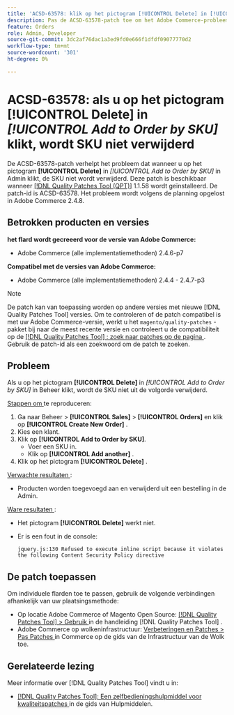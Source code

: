 ```yaml
---
title: 'ACSD-63578: klik op het pictogram [!UICONTROL Delete] in [!UICONTROL Add to Order by SKU] om SKU niet te verwijderen'
description: Pas de ACSD-63578-patch toe om het Adobe Commerce-probleem op te lossen, waarbij het klikken op het pictogram [!UICONTROL Delete] in [!UICONTROL Add to Order by SKU] in Admin de SKU niet verwijdert.
feature: Orders
role: Admin, Developer
source-git-commit: 3dc2af76dac1a3ed9fd0e666f1dfdf09077770d2
workflow-type: tm+mt
source-wordcount: '301'
ht-degree: 0%

---
```



# ACSD-63578: als u op het pictogram **[!UICONTROL Delete]** in *[!UICONTROL Add to Order by SKU]* klikt, wordt SKU niet verwijderd

De ACSD-63578-patch verhelpt het probleem dat wanneer u op het pictogram **[!UICONTROL Delete]** in *[!UICONTROL Add to Order by SKU]* in Admin klikt, de SKU niet wordt verwijderd. Deze patch is beschikbaar wanneer [[!DNL Quality Patches Tool (QPT)]](/help/tools/quality-patches-tool/quality-patches-tool-to-self-serve-quality-patches.md) 1.1.58 wordt geïnstalleerd. De patch-id is ACSD-63578. Het probleem wordt volgens de planning opgelost in Adobe Commerce 2.4.8.

## Betrokken producten en versies

**het flard wordt gecreeerd voor de versie van Adobe Commerce:**

* Adobe Commerce (alle implementatiemethoden) 2.4.6-p7

**Compatibel met de versies van Adobe Commerce:**

* Adobe Commerce (alle implementatiemethoden) 2.4.4 - 2.4.7-p3

>[!NOTE]
>
>De patch kan van toepassing worden op andere versies met nieuwe [!DNL Quality Patches Tool] versies. Om te controleren of de patch compatibel is met uw Adobe Commerce-versie, werkt u het `magento/quality-patches` -pakket bij naar de meest recente versie en controleert u de compatibiliteit op de [[!DNL Quality Patches Tool] : zoek naar patches op de pagina ](https://experienceleague.adobe.com/tools/commerce-quality-patches/index.html) . Gebruik de patch-id als een zoekwoord om de patch te zoeken.

## Probleem

Als u op het pictogram **[!UICONTROL Delete]** in *[!UICONTROL Add to Order by SKU]* in Beheer klikt, wordt de SKU niet uit de volgorde verwijderd.

<u> Stappen om </u> te reproduceren:

1. Ga naar Beheer > **[!UICONTROL Sales]** > **[!UICONTROL Orders]** en klik op **[!UICONTROL Create New Order]** .
1. Kies een klant.
1. Klik op **[!UICONTROL Add to Order by SKU]**.
   * Voer een SKU in.
   * Klik op **[!UICONTROL Add another]** .
1. Klik op het pictogram **[!UICONTROL Delete]** .

<u> Verwachte resultaten </u>:

* Producten worden toegevoegd aan en verwijderd uit een bestelling in de Admin.

<u> Ware resultaten </u>:

* Het pictogram **[!UICONTROL Delete]** werkt niet.
* Er is een fout in de console:

  `jquery.js:130 Refused to execute inline script because it violates the following Content Security Policy directive`

## De patch toepassen

Om individuele flarden toe te passen, gebruik de volgende verbindingen afhankelijk van uw plaatsingsmethode:

* Op locatie Adobe Commerce of Magento Open Source: [[!DNL Quality Patches Tool] > Gebruik ](/help/tools/quality-patches-tool/usage.md) in de handleiding [!DNL Quality Patches Tool] .
* Adobe Commerce op wolkeninfrastructuur: [ Verbeteringen en Patches > Pas Patches ](https://experienceleague.adobe.com/docs/commerce-cloud-service/user-guide/develop/upgrade/apply-patches.html) in Commerce op de gids van de Infrastructuur van de Wolk toe.

## Gerelateerde lezing

Meer informatie over [!DNL Quality Patches Tool] vindt u in:

* [[!DNL Quality Patches Tool]: Een zelfbedieningshulpmiddel voor kwaliteitspatches ](/help/tools/quality-patches-tool/quality-patches-tool-to-self-serve-quality-patches.md) in de gids van Hulpmiddelen.
